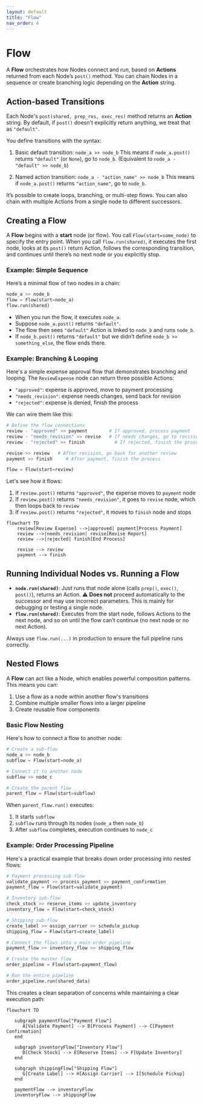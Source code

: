 ```yaml
---
layout: default
title: "Flow"
nav_order: 4
---
```


# Flow

A **Flow** orchestrates how Nodes connect and run, based on **Actions** returned from each Node’s `post()` method. You can chain Nodes in a sequence or create branching logic depending on the **Action** string.

## Action-based Transitions

Each Node's `post(shared, prep_res, exec_res)` method returns an **Action** string. By default, if `post()` doesn't explicitly return anything, we treat that as `"default"`.

You define transitions with the syntax:

1. Basic default transition: `node_a >> node_b`
  This means if `node_a.post()` returns `"default"` (or `None`), go to `node_b`. 
  (Equivalent to `node_a - "default" >> node_b`)

2. Named action transition: `node_a - "action_name" >> node_b`
  This means if `node_a.post()` returns `"action_name"`, go to `node_b`.

It’s possible to create loops, branching, or multi-step flows. You can also chain with multiple Actions from a single node to different successors.

## Creating a Flow

A **Flow** begins with a **start** node (or flow). You call `Flow(start=some_node)` to specify the entry point. When you call `flow.run(shared)`, it executes the first node, looks at its `post()` return Action, follows the corresponding transition, and continues until there’s no next node or you explicitly stop.

### Example: Simple Sequence

Here’s a minimal flow of two nodes in a chain:

```python
node_a >> node_b
flow = Flow(start=node_a)
flow.run(shared)
```

- When you run the flow, it executes `node_a`.  
- Suppose `node_a.post()` returns `"default"`.  
- The flow then sees `"default"` Action is linked to `node_b` and runs `node_b`.  
- If `node_b.post()` returns `"default"` but we didn’t define `node_b >> something_else`, the flow ends there.

### Example: Branching & Looping

Here's a simple expense approval flow that demonstrates branching and looping. The `ReviewExpense` node can return three possible Actions:

- `"approved"`: expense is approved, move to payment processing
- `"needs_revision"`: expense needs changes, send back for revision 
- `"rejected"`: expense is denied, finish the process

We can wire them like this:

```python
# Define the flow connections
review - "approved" >> payment        # If approved, process payment
review - "needs_revision" >> revise   # If needs changes, go to revision
review - "rejected" >> finish           # If rejected, finish the process

revise >> review   # After revision, go back for another review
payment >> finish     # After payment, finish the process

flow = Flow(start=review)
```

Let's see how it flows:

1. If `review.post()` returns `"approved"`, the expense moves to `payment` node
2. If `review.post()` returns `"needs_revision"`, it goes to `revise` node, which then loops back to `review`
3. If `review.post()` returns `"rejected"`, it moves to `finish` node and stops

```mermaid
flowchart TD
    review[Review Expense] -->|approved| payment[Process Payment]
    review -->|needs_revision| revise[Revise Report]
    review -->|rejected| finish[End Process]

    revise --> review
    payment --> finish
```

## Running Individual Nodes vs. Running a Flow

- **`node.run(shared)`**: Just runs that node alone (calls `prep()`, `exec()`, `post()`), returns an Action. ⚠️ **Does not** proceed automatically to the successor and may use incorrect parameters. This is mainly for debugging or testing a single node.
- **`flow.run(shared)`**: Executes from the start node, follows Actions to the next node, and so on until the flow can’t continue (no next node or no next Action).

Always use `flow.run(...)` in production to ensure the full pipeline runs correctly.

## Nested Flows

A **Flow** can act like a Node, which enables powerful composition patterns. This means you can:

1. Use a flow as a node within another flow's transitions
2. Combine multiple smaller flows into a larger pipeline
3. Create reusable flow components

### Basic Flow Nesting

Here's how to connect a flow to another node:

```python
# Create a sub-flow
node_a >> node_b
subflow = Flow(start=node_a)

# Connect it to another node
subflow >> node_c

# Create the parent flow
parent_flow = Flow(start=subflow)
```

When `parent_flow.run()` executes:
1. It starts `subflow`
2. `subflow` runs through its nodes (`node_a` then `node_b`)
3. After `subflow` completes, execution continues to `node_c`

### Example: Order Processing Pipeline

Here's a practical example that breaks down order processing into nested flows:

```python
# Payment processing sub-flow
validate_payment >> process_payment >> payment_confirmation
payment_flow = Flow(start=validate_payment)

# Inventory sub-flow
check_stock >> reserve_items >> update_inventory
inventory_flow = Flow(start=check_stock)

# Shipping sub-flow
create_label >> assign_carrier >> schedule_pickup
shipping_flow = Flow(start=create_label)

# Connect the flows into a main order pipeline
payment_flow >> inventory_flow >> shipping_flow

# Create the master flow
order_pipeline = Flow(start=payment_flow)

# Run the entire pipeline
order_pipeline.run(shared_data)
```

This creates a clean separation of concerns while maintaining a clear execution path:

```mermaid
flowchart TD

   subgraph paymentFlow["Payment Flow"]
      A[Validate Payment] --> B[Process Payment] --> C[Payment Confirmation]
   end

   subgraph inventoryFlow["Inventory Flow"]
      D[Check Stock] --> E[Reserve Items] --> F[Update Inventory]
   end

   subgraph shippingFlow["Shipping Flow"]
      G[Create Label] --> H[Assign Carrier] --> I[Schedule Pickup]
   end

   paymentFlow --> inventoryFlow
   inventoryFlow --> shippingFlow
```
